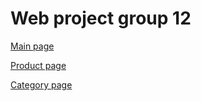 # Web project group 12

[Main page](https://frolkin28.github.io/web_project/)

[Product page](https://frolkin28.github.io/web_project/templates/goods/air-max-plus.html)

[Category page](https://frolkin28.github.io/web_project/templates/categories/category.html)
